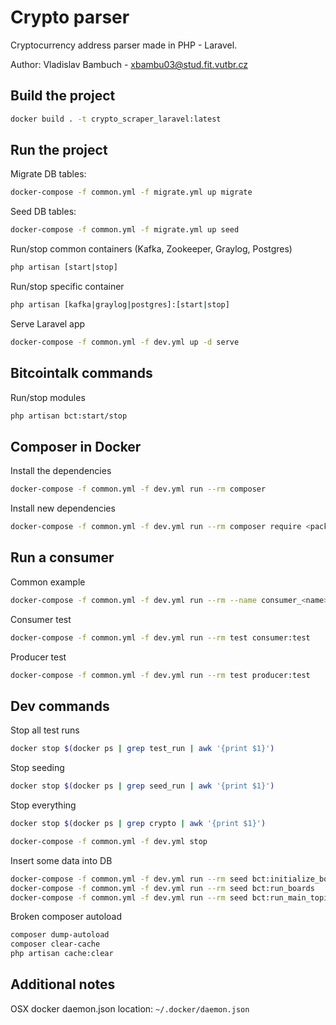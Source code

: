 # Crypto parser

Cryptocurrency address parser made in PHP - Laravel.

Author: Vladislav Bambuch - xbambu03@stud.fit.vutbr.cz

## Build the project
```bash
docker build . -t crypto_scraper_laravel:latest
```

## Run the project
Migrate DB tables:
```bash
docker-compose -f common.yml -f migrate.yml up migrate
```

Seed DB tables:
```bash
docker-compose -f common.yml -f migrate.yml up seed
```

Run/stop common containers (Kafka, Zookeeper, Graylog, Postgres)
```bash
php artisan [start|stop]
```

Run/stop specific container
```bash
php artisan [kafka|graylog|postgres]:[start|stop]
```

Serve Laravel app
```bash
docker-compose -f common.yml -f dev.yml up -d serve
```

## Bitcointalk commands
Run/stop modules
```bash
php artisan bct:start/stop
```
             
## Composer in Docker
Install the dependencies
```bash
docker-compose -f common.yml -f dev.yml run --rm composer
```

Install new dependencies
```bash
docker-compose -f common.yml -f dev.yml run --rm composer require <package>
```

## Run a consumer 
Common example
```bash
docker-compose -f common.yml -f dev.yml run --rm --name consumer_<name> <service> <artisan command>
```

Consumer test
```bash
docker-compose -f common.yml -f dev.yml run --rm test consumer:test 
```

Producer test
```bash
docker-compose -f common.yml -f dev.yml run --rm test producer:test 
```

## Dev commands
Stop all test runs
```bash
docker stop $(docker ps | grep test_run | awk '{print $1}')
```

Stop seeding
```bash
docker stop $(docker ps | grep seed_run | awk '{print $1}')
```

Stop everything
```bash
docker stop $(docker ps | grep crypto | awk '{print $1}')
```
```bash
docker-compose -f common.yml -f dev.yml stop
```

Insert some data into DB
```bash
docker-compose -f common.yml -f dev.yml run --rm seed bct:initialize_boards
docker-compose -f common.yml -f dev.yml run --rm seed bct:run_boards 
docker-compose -f common.yml -f dev.yml run --rm seed bct:run_main_topics
```

Broken composer autoload
```bash
composer dump-autoload
composer clear-cache
php artisan cache:clear
```

## Additional notes
OSX docker daemon.json location: `~/.docker/daemon.json`